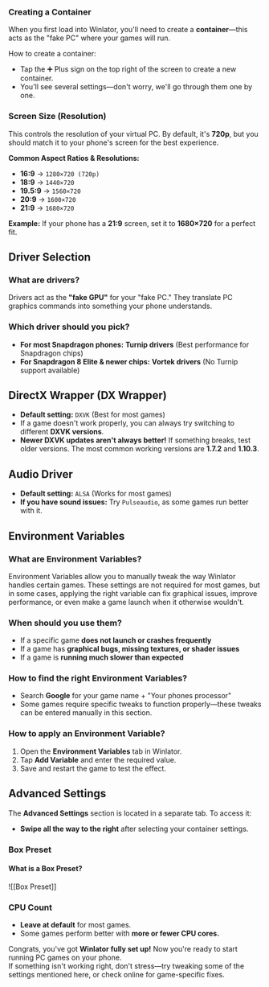### **Creating a Container**

When you first load into Winlator, you'll need to create a **container**—this acts as the "fake PC" where your games will run.

How to create a container:

- Tap the ➕ Plus sign on the top right of the screen to create a new container.
- You'll see several settings—don't worry, we'll go through them one by one.

### **Screen Size (Resolution)**  

This controls the resolution of your virtual PC. By default, it's **720p**, but you should match it to your phone's screen for the best experience.  

**Common Aspect Ratios & Resolutions:**  

- **16:9** → `1280×720 (720p)`  
- **18:9** → `1440×720`  
- **19.5:9** → `1560×720`  
- **20:9** → `1600×720`  
- **21:9** → `1680×720`  

**Example:** If your phone has a **21:9** screen, set it to **1680×720** for a perfect fit.  

## **Driver Selection**  

### **What are drivers?**  

Drivers act as the **"fake GPU"** for your "fake PC." They translate PC graphics commands into something your phone understands.  

### **Which driver should you pick?**  

- **For most Snapdragon phones:** **Turnip drivers** (Best performance for Snapdragon chips)  
- **For Snapdragon 8 Elite & newer chips:** **Vortek drivers** (No Turnip support available)  

## **DirectX Wrapper (DX Wrapper)**  

- **Default setting:** `DXVK` (Best for most games)  
- If a game doesn't work properly, you can always try switching to different **DXVK versions**.  
- **Newer DXVK updates aren't always better!** If something breaks, test older versions.  The most common working versions are **1.7.2** and **1.10.3**.

## **Audio Driver**  

- **Default setting:** `ALSA` (Works for most games)  
- **If you have sound issues:** Try `Pulseaudio`, as some games run better with it.  

## **Environment Variables**  

### **What are Environment Variables?**  

Environment Variables allow you to manually tweak the way Winlator handles certain games. These settings are not required for most games, but in some cases, applying the right variable can fix graphical issues, improve performance, or even make a game launch when it otherwise wouldn't.  

### **When should you use them?**  

- If a specific game **does not launch or crashes frequently**  
- If a game has **graphical bugs, missing textures, or shader issues**  
- If a game is **running much slower than expected**  

### **How to find the right Environment Variables?**  

- Search **Google** for your game name + "Your phones processor"  
- Some games require specific tweaks to function properly—these tweaks can be entered manually in this section.  

### **How to apply an Environment Variable?**  

1. Open the **Environment Variables** tab in Winlator.  
2. Tap **Add Variable** and enter the required value.  
3. Save and restart the game to test the effect.  

## **Advanced Settings**  

The **Advanced Settings** section is located in a separate tab. To access it:  

- **Swipe all the way to the right** after selecting your container settings.  

### **Box Preset**  

#### **What is a Box Preset?**  

![[Box Preset]]

### **CPU Count**  

- **Leave at default** for most games.  
- Some games perform better with **more or fewer CPU cores.**  

Congrats, you've got **Winlator fully set up!** Now you're ready to start running PC games on your phone.  
If something isn't working right, don't stress—try tweaking some of the settings mentioned here, or check online for game-specific fixes.
